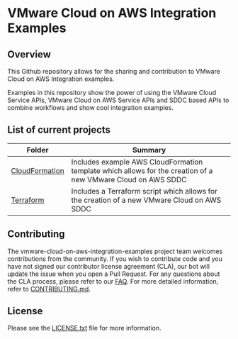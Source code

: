 # VMware Cloud on AWS Integration Examples

## Overview
This Github repository allows for the sharing and contribution to VMware Cloud on AWS Integration examples.

Examples in this repository show the power of using the VMware Cloud Service APIs, VMware Cloud on AWS Service APIs and SDDC based APIs to combine workflows and show cool integration examples.

## List of current projects

| Folder         | Summary     |
| -------------- |-------------|
| [CloudFormation](CloudFormation) | Includes example AWS CloudFormation template which allows for the creation of a new VMware Cloud on AWS SDDC |
| [Terraform](Terraform)      | Includes a Terraform script which allows for the creation of a new VMware Cloud on AWS SDDC     |

## Contributing

The vmware-cloud-on-aws-integration-examples project team welcomes contributions from the community. If you wish to contribute code and you have not
signed our contributor license agreement (CLA), our bot will update the issue when you open a Pull Request. For any
questions about the CLA process, please refer to our [FAQ](https://cla.vmware.com/faq). For more detailed information,
refer to [CONTRIBUTING.md](CONTRIBUTING.md).

## License
Please see the [LICENSE.txt](LICENSE.txt) file for more information.